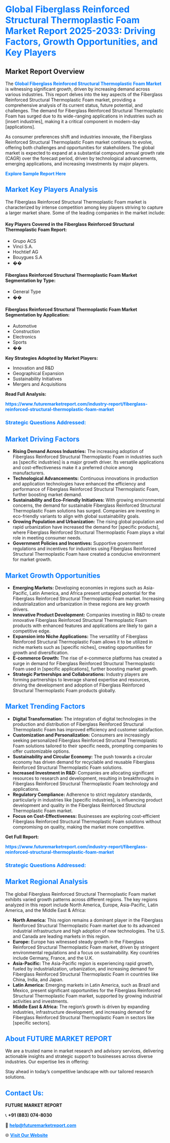 <h1 style="color: #007BFF;">Global Fiberglass Reinforced Structural Thermoplastic Foam Market Report 2025-2033: Driving Factors, Growth Opportunities, and Key Players</h1>

<section id="overview">
<h2>Market Report Overview</h2>
<p>The <a href="https://www.futuremarketreport.com/industry-report/fiberglass-reinforced-structural-thermoplastic-foam-market" style="color: #007BFF; text-decoration: none;"><strong>Global Fiberglass Reinforced Structural Thermoplastic Foam Market</strong></a> is witnessing significant growth, driven by increasing demand across various industries. This report delves into the key aspects of the Fiberglass Reinforced Structural Thermoplastic Foam market, providing a comprehensive analysis of its current status, future potential, and challenges. The demand for Fiberglass Reinforced Structural Thermoplastic Foam has surged due to its wide-ranging applications in industries such as [insert industries], making it a critical component in modern-day [applications].</p>
<p>As consumer preferences shift and industries innovate, the Fiberglass Reinforced Structural Thermoplastic Foam market continues to evolve, offering both challenges and opportunities for stakeholders. The global market is expected to expand at a substantial compound annual growth rate (CAGR) over the forecast period, driven by technological advancements, emerging applications, and increasing investments by major players.</p>
</section>

<section id="overview">
<p><a href="https://www.futuremarketreport.com/request-sample/reportId=117338" style="color: #007BFF; text-decoration: none;"><strong>Explore Sample Report Here</strong></a></p>
</section>

<section id="key-players">
<h2 style="color: #007BFF;">Market Key Players Analysis</h2>
<p>The Fiberglass Reinforced Structural Thermoplastic Foam market is characterized by intense competition among key players striving to capture a larger market share. Some of the leading companies in the market include:</p>
<h4>Key Players Covered in the Fiberglass Reinforced Structural Thermoplastic Foam Report:</h4>
<ul><li>Grupo ACS</li><li>Vinci S.A.</li><li>Hochtief AG</li><li>Bouygues S.A</li><li>��</li></ul>
<h4>Fiberglass Reinforced Structural Thermoplastic Foam Market Segmentation by Type:</h4>
<ul><li>General Type</li><li>��</li></ul>

<h4>Fiberglass Reinforced Structural Thermoplastic Foam Market Segmentation by Application:</h4>
<ul><li>Automotive</li><li>Construction</li><li>Electronics</li><li>Sports</li><li>��</li></ul>
<p><strong>Key Strategies Adopted by Market Players:</strong></p>
<ul>
<li>Innovation and R&D</li>
<li>Geographical Expansion</li>
<li>Sustainability Initiatives</li>
<li>Mergers and Acquisitions</li>
</ul>
</section>

<section>
<p><strong>Read Full Analysis: </strong></p><a href="https://www.futuremarketreport.com/industry-report/fiberglass-reinforced-structural-thermoplastic-foam-market" style="color: #007BFF; text-decoration: none;"><strong>https://www.futuremarketreport.com/industry-report/fiberglass-reinforced-structural-thermoplastic-foam-market</strong></a>
<h3 style="color: #007BFF;">Strategic Questions Addressed:</h3>
</section>

<section id="driving-factors">
<h2 style="color: #007BFF;">Market Driving Factors</h2>
<ul>
<li><strong>Rising Demand Across Industries:</strong> The increasing adoption of Fiberglass Reinforced Structural Thermoplastic Foam in industries such as [specific industries] is a major growth driver. Its versatile applications and cost-effectiveness make it a preferred choice among manufacturers.</li>
<li><strong>Technological Advancements:</strong> Continuous innovations in production and application technologies have enhanced the efficiency and performance of Fiberglass Reinforced Structural Thermoplastic Foam, further boosting market demand.</li>
<li><strong>Sustainability and Eco-Friendly Initiatives:</strong> With growing environmental concerns, the demand for sustainable Fiberglass Reinforced Structural Thermoplastic Foam solutions has surged. Companies are investing in eco-friendly variants to align with global sustainability goals.</li>
<li><strong>Growing Population and Urbanization:</strong> The rising global population and rapid urbanization have increased the demand for [specific products], where Fiberglass Reinforced Structural Thermoplastic Foam plays a vital role in meeting consumer needs.</li>
<li><strong>Government Policies and Incentives:</strong> Supportive government regulations and incentives for industries using Fiberglass Reinforced Structural Thermoplastic Foam have created a conducive environment for market growth.</li>
</ul>
</section>

<section id="growth-opportunities">
<h2 style="color: #007BFF;">Market Growth Opportunities</h2>
<ul>
<li><strong>Emerging Markets:</strong> Developing economies in regions such as Asia-Pacific, Latin America, and Africa present untapped potential for the Fiberglass Reinforced Structural Thermoplastic Foam market. Increasing industrialization and urbanization in these regions are key growth drivers.</li>
<li><strong>Innovative Product Development:</strong> Companies investing in R&D to create innovative Fiberglass Reinforced Structural Thermoplastic Foam products with enhanced features and applications are likely to gain a competitive edge.</li>
<li><strong>Expansion into Niche Applications:</strong> The versatility of Fiberglass Reinforced Structural Thermoplastic Foam allows it to be utilized in niche markets such as [specific niches], creating opportunities for growth and diversification.</li>
<li><strong>E-commerce Growth:</strong> The rise of e-commerce platforms has created a surge in demand for Fiberglass Reinforced Structural Thermoplastic Foam used in [specific applications], further boosting market growth.</li>
<li><strong>Strategic Partnerships and Collaborations:</strong> Industry players are forming partnerships to leverage shared expertise and resources, driving the development and adoption of Fiberglass Reinforced Structural Thermoplastic Foam products globally.</li>
</ul>
</section>

<section id="trending-factors">
<h2 style="color: #007BFF;">Market Trending Factors</h2>
<ul>
<li><strong>Digital Transformation:</strong> The integration of digital technologies in the production and distribution of Fiberglass Reinforced Structural Thermoplastic Foam has improved efficiency and customer satisfaction.</li>
<li><strong>Customization and Personalization:</strong> Consumers are increasingly seeking personalized Fiberglass Reinforced Structural Thermoplastic Foam solutions tailored to their specific needs, prompting companies to offer customizable options.</li>
<li><strong>Sustainability and Circular Economy:</strong> The push towards a circular economy has driven demand for recyclable and reusable Fiberglass Reinforced Structural Thermoplastic Foam solutions.</li>
<li><strong>Increased Investment in R&D:</strong> Companies are allocating significant resources to research and development, resulting in breakthroughs in Fiberglass Reinforced Structural Thermoplastic Foam technology and applications.</li>
<li><strong>Regulatory Compliance:</strong> Adherence to strict regulatory standards, particularly in industries like [specific industries], is influencing product development and quality in the Fiberglass Reinforced Structural Thermoplastic Foam market.</li>
<li><strong>Focus on Cost-Effectiveness:</strong> Businesses are exploring cost-efficient Fiberglass Reinforced Structural Thermoplastic Foam solutions without compromising on quality, making the market more competitive.</li>
</ul>
</section>

<section>
<p><strong>Get Full Report: </strong></p><a href="https://www.futuremarketreport.com/industry-report/fiberglass-reinforced-structural-thermoplastic-foam-market" style="color: #007BFF; text-decoration: none;"><strong>https://www.futuremarketreport.com/industry-report/fiberglass-reinforced-structural-thermoplastic-foam-market</strong></a>
<h3 style="color: #007BFF;">Strategic Questions Addressed:</h3>
</section>


<section id="regional-analysis">
<h2 style="color: #007BFF;">Market Regional Analysis</h2>
<p>The global Fiberglass Reinforced Structural Thermoplastic Foam market exhibits varied growth patterns across different regions. The key regions analyzed in this report include North America, Europe, Asia-Pacific, Latin America, and the Middle East & Africa:</p>
<ul>
<li><strong>North America:</strong> This region remains a dominant player in the Fiberglass Reinforced Structural Thermoplastic Foam market due to its advanced industrial infrastructure and high adoption of new technologies. The U.S. and Canada are leading markets in this region.</li>
<li><strong>Europe:</strong> Europe has witnessed steady growth in the Fiberglass Reinforced Structural Thermoplastic Foam market, driven by stringent environmental regulations and a focus on sustainability. Key countries include Germany, France, and the U.K.</li>
<li><strong>Asia-Pacific:</strong> The Asia-Pacific region is experiencing rapid growth, fueled by industrialization, urbanization, and increasing demand for Fiberglass Reinforced Structural Thermoplastic Foam in countries like China, India, and Japan.</li>
<li><strong>Latin America:</strong> Emerging markets in Latin America, such as Brazil and Mexico, present significant opportunities for the Fiberglass Reinforced Structural Thermoplastic Foam market, supported by growing industrial activities and investments.</li>
<li><strong>Middle East & Africa:</strong> The region’s growth is driven by expanding industries, infrastructure development, and increasing demand for Fiberglass Reinforced Structural Thermoplastic Foam in sectors like [specific sectors].</li>
</ul>
</section>

<footer>
<h2 style="color: #007BFF;">About FUTURE MARKET REPORT</h2>
<p>We are a trusted name in market research and advisory services, delivering actionable insights and strategic support to businesses across diverse industries. Our expertise lies in offering:</p>

<p>Stay ahead in today’s competitive landscape with our tailored research solutions.</p>

<h2 style="color: #007BFF;">Contact Us:</h2>
<p><strong>FUTURE MARKET REPORT</strong></p>
<p>📞 <strong>+91 (883) 074-8030</strong></p>
<p>📧 <strong><a href="mailto:help@futuremarketreport.com" style="color: #007BFF;">help@futuremarketreport.com</a></strong></p>
<p>🌐 <strong><a href="https://www.futuremarketreport.com/" style="color: #007BFF;">Visit Our Website</a></strong></p>
</footer>